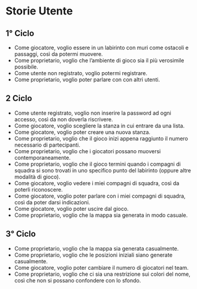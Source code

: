 Storie Utente
=============

1° Ciclo
--------
- Come giocatore, voglio essere in un labirinto con muri come ostacoli e passaggi, così da potermi muovere.
- Come proprietario, voglio che l’ambiente di gioco sia il più verosimile possibile.
- Come utente non registrato, voglio potermi registrare.
- Come proprietario, voglio poter parlare con con altri utenti.

2 Ciclo
--------
- Come utente registrato, voglio non inserire la password ad ogni accesso, così da non doverla riscrivere.
- Come giocatore, voglio scegliere la stanza in cui entrare da una lista.
- Come giocatore, voglio poter creare una nuova stanza.
- Come proprietario, voglio che il gioco inizi appena raggiunto il numero necessario di partecipanti.
- Come proprietario, voglio che i giocatori possano muoversi contemporaneamente.
- Come proprietario, voglio che il gioco termini quando i compagni di squadra si sono trovati in uno specifico punto del labirinto (oppure altre modalità di gioco).
- Come giocatore, voglio vedere i miei compagni di squadra, così da poterli riconoscere.
- Come giocatore, voglio poter parlare con i miei compagni di squadra, così da poter darsi indicazioni.
- Come giocatore, voglio poter uscire dal gioco.
- Come proprietario, voglio che la mappa sia generata in modo casuale.

3° Ciclo
--------
- Come proprietario, voglio che la mappa sia generata casualmente.
- Come proprietario, voglio che le posizioni iniziali siano generate casualmente.
- Come giocatore, voglio poter cambiare il numero di giocatori nel team.
- Come proprietario, voglio che ci sia una restrizione sui colori del nome, così che non si possano confondere con lo sfondo.
